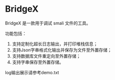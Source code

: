 # BridgeX
BridgeX 是一款用于调试 smali 文件的工具。

功能包括：
1. 支持定制化超长日志输出，并打印堆栈信息；
2. 支持Json字串格式化输出并保存为文件至外置存储；
3. 支持数据库文件重定向至外置存储；
4. 支持字串保存至外置存储。

log输出展示请参考demo.txt
